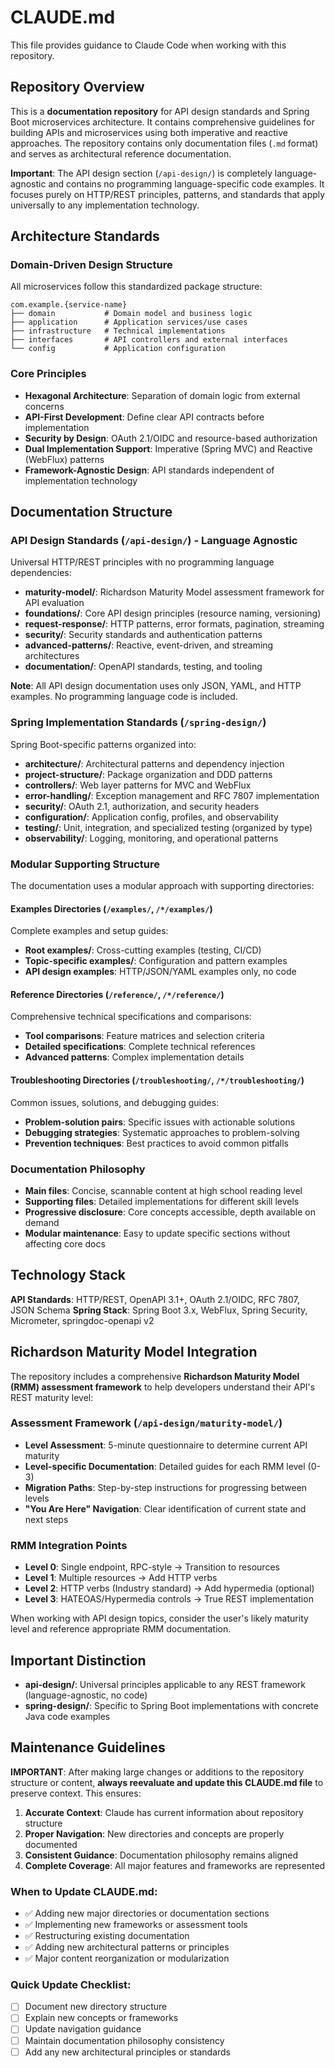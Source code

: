 # CLAUDE.md

This file provides guidance to Claude Code when working with this repository.

## Repository Overview

This is a **documentation repository** for API design standards and Spring Boot microservices architecture. It contains comprehensive guidelines for building APIs and microservices using both imperative and reactive approaches. The repository contains only documentation files (`.md` format) and serves as architectural reference documentation.

**Important**: The API design section (`/api-design/`) is completely language-agnostic and contains no programming language-specific code examples. It focuses purely on HTTP/REST principles, patterns, and standards that apply universally to any implementation technology.

## Architecture Standards

### Domain-Driven Design Structure
All microservices follow this standardized package structure:

```
com.example.{service-name}
├── domain           # Domain model and business logic
├── application      # Application services/use cases
├── infrastructure   # Technical implementations
├── interfaces       # API controllers and external interfaces
└── config           # Application configuration
```

### Core Principles
- **Hexagonal Architecture**: Separation of domain logic from external concerns
- **API-First Development**: Define clear API contracts before implementation
- **Security by Design**: OAuth 2.1/OIDC and resource-based authorization
- **Dual Implementation Support**: Imperative (Spring MVC) and Reactive (WebFlux) patterns
- **Framework-Agnostic Design**: API standards independent of implementation technology

## Documentation Structure

### API Design Standards (`/api-design/`) - Language Agnostic
Universal HTTP/REST principles with no programming language dependencies:
- **maturity-model/**: Richardson Maturity Model assessment framework for API evaluation
- **foundations/**: Core API design principles (resource naming, versioning)
- **request-response/**: HTTP patterns, error formats, pagination, streaming
- **security/**: Security standards and authentication patterns
- **advanced-patterns/**: Reactive, event-driven, and streaming architectures
- **documentation/**: OpenAPI standards, testing, and tooling

**Note**: All API design documentation uses only JSON, YAML, and HTTP examples. No programming language code is included.

### Spring Implementation Standards (`/spring-design/`)
Spring Boot-specific patterns organized into:
- **architecture/**: Architectural patterns and dependency injection
- **project-structure/**: Package organization and DDD patterns
- **controllers/**: Web layer patterns for MVC and WebFlux
- **error-handling/**: Exception management and RFC 7807 implementation
- **security/**: OAuth 2.1, authorization, and security headers
- **configuration/**: Application config, profiles, and observability
- **testing/**: Unit, integration, and specialized testing (organized by type)
- **observability/**: Logging, monitoring, and operational patterns

### Modular Supporting Structure
The documentation uses a modular approach with supporting directories:

#### **Examples Directories** (`/examples/`, `/*/examples/`)
Complete examples and setup guides:
- **Root examples/**: Cross-cutting examples (testing, CI/CD)
- **Topic-specific examples/**: Configuration and pattern examples
- **API design examples**: HTTP/JSON/YAML examples only, no code

#### **Reference Directories** (`/reference/`, `/*/reference/`)
Comprehensive technical specifications and comparisons:
- **Tool comparisons**: Feature matrices and selection criteria
- **Detailed specifications**: Complete technical references
- **Advanced patterns**: Complex implementation details

#### **Troubleshooting Directories** (`/troubleshooting/`, `/*/troubleshooting/`)
Common issues, solutions, and debugging guides:
- **Problem-solution pairs**: Specific issues with actionable solutions
- **Debugging strategies**: Systematic approaches to problem-solving
- **Prevention techniques**: Best practices to avoid common pitfalls

### Documentation Philosophy
- **Main files**: Concise, scannable content at high school reading level
- **Supporting files**: Detailed implementations for different skill levels
- **Progressive disclosure**: Core concepts accessible, depth available on demand
- **Modular maintenance**: Easy to update specific sections without affecting core docs

## Technology Stack

**API Standards**: HTTP/REST, OpenAPI 3.1+, OAuth 2.1/OIDC, RFC 7807, JSON Schema
**Spring Stack**: Spring Boot 3.x, WebFlux, Spring Security, Micrometer, springdoc-openapi v2

## Richardson Maturity Model Integration

The repository includes a comprehensive **Richardson Maturity Model (RMM) assessment framework** to help developers understand their API's REST maturity level:

### Assessment Framework (`/api-design/maturity-model/`)
- **Level Assessment**: 5-minute questionnaire to determine current API maturity
- **Level-specific Documentation**: Detailed guides for each RMM level (0-3)
- **Migration Paths**: Step-by-step instructions for progressing between levels
- **"You Are Here" Navigation**: Clear identification of current state and next steps

### RMM Integration Points
- **Level 0**: Single endpoint, RPC-style → Transition to resources
- **Level 1**: Multiple resources → Add HTTP verbs
- **Level 2**: HTTP verbs (Industry standard) → Add hypermedia (optional)
- **Level 3**: HATEOAS/Hypermedia controls → True REST implementation

When working with API design topics, consider the user's likely maturity level and reference appropriate RMM documentation.

## Important Distinction

- **api-design/**: Universal principles applicable to any REST framework (language-agnostic, no code)
- **spring-design/**: Specific to Spring Boot implementations with concrete Java code examples

## Maintenance Guidelines

**IMPORTANT**: After making large changes or additions to the repository structure or content, **always reevaluate and update this CLAUDE.md file** to preserve context. This ensures:

1. **Accurate Context**: Claude has current information about repository structure
2. **Proper Navigation**: New directories and concepts are properly documented
3. **Consistent Guidance**: Documentation philosophy remains aligned
4. **Complete Coverage**: All major features and frameworks are represented

### When to Update CLAUDE.md:
- ✅ Adding new major directories or documentation sections
- ✅ Implementing new frameworks or assessment tools
- ✅ Restructuring existing documentation
- ✅ Adding new architectural patterns or principles
- ✅ Major content reorganization or modularization

### Quick Update Checklist:
- [ ] Document new directory structure
- [ ] Explain new concepts or frameworks
- [ ] Update navigation guidance
- [ ] Maintain documentation philosophy consistency
- [ ] Add any new architectural principles or standards
